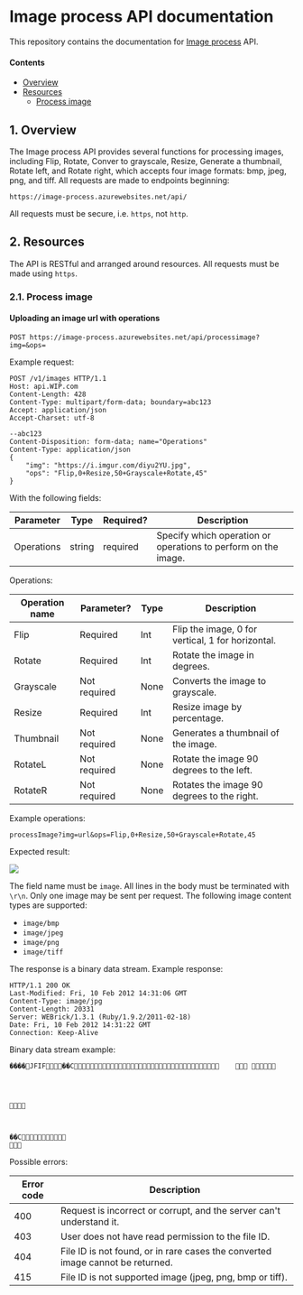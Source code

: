 # Image process API documentation

This repository contains the documentation for [Image process]() API.

#### Contents

- [Overview](#1-overview)
- [Resources](#2-resources)
  - [Process image](#21-process-image)

## 1. Overview

The Image process API provides several functions for processing images, including Flip, Rotate, Conver to grayscale, Resize, Generate a thumbnail, Rotate left, and Rotate right, which accepts four image formats: bmp, jpeg, png, and tiff. All requests are made to endpoints beginning:

`https://image-process.azurewebsites.net/api/`

All requests must be secure, i.e. `https`, not `http`.


## 2. Resources

The API is RESTful and arranged around resources. All requests must be made using `https`.

### 2.1. Process image

#### Uploading an image url with operations

```
POST https://image-process.azurewebsites.net/api/processimage?img=&ops=
```

Example request:

```
POST /v1/images HTTP/1.1
Host: api.WIP.com
Content-Length: 428
Content-Type: multipart/form-data; boundary=abc123
Accept: application/json
Accept-Charset: utf-8

--abc123
Content-Disposition: form-data; name="Operations"
Content-Type: application/json
{
    "img": "https://i.imgur.com/diyu2YU.jpg",
    "ops": "Flip,0+Resize,50+Grayscale+Rotate,45"
}
```

With the following fields:

| Parameter       | Type         | Required?  | Description                                                    |
| -------------   |--------------|------------|----------------------------------------------------------------|
| Operations       | string       | required   | Specify which operation or operations to perform on the image. |

Operations:

| Operation name  | Parameter?   | Type       | Description                                          |
| -------------   |--------------|------------|------------------------------------------------------|
| Flip            | Required     | Int        | Flip the image, 0 for vertical, 1 for horizontal.    |
| Rotate          | Required     | Int        | Rotate the image in degrees.                         |
| Grayscale       | Not required | None       | Converts the image to grayscale.                     |
| Resize          | Required     | Int        | Resize image by percentage.                          |
| Thumbnail       | Not required | None       | Generates a thumbnail of the image.                  |
| RotateL         | Not required | None       | Rotate the image 90 degrees to the left.             |
| RotateR         | Not required | None       | Rotates the image 90 degrees to the right.           |

Example operations:

```
processImage?img=url&ops=Flip,0+Resize,50+Grayscale+Rotate,45
```

Expected result:

![](https://i.imgur.com/qy88frp.jpg)


The field name must be `image`. All lines in the body must be terminated with `\r\n`. Only one image may be sent per request. The following image content types are supported:

* `image/bmp`
* `image/jpeg`
* `image/png`
* `image/tiff`


The response is a binary data stream. Example response:
```
HTTP/1.1 200 OK 
Last-Modified: Fri, 10 Feb 2012 14:31:06 GMT
Content-Type: image/jpg
Content-Length: 20331
Server: WEBrick/1.3.1 (Ruby/1.9.2/2011-02-18)
Date: Fri, 10 Feb 2012 14:31:22 GMT
Connection: Keep-Alive
```

Binary data stream example:
```
����JFIF��C			





	


��C

```

Possible errors:

| Error code | Description                                                                                        |
| -----------|----------------------------------------------------------------------------------------------------|
| 400        | Request is incorrect or corrupt, and the server can't understand it.                               |
| 403        | User does not have read permission to the file ID.                                                 |
| 404        | File ID is not found, or in rare cases the converted image cannot be returned.                     |
| 415        | File ID is not supported image (jpeg, png, bmp or tiff).                                           |
